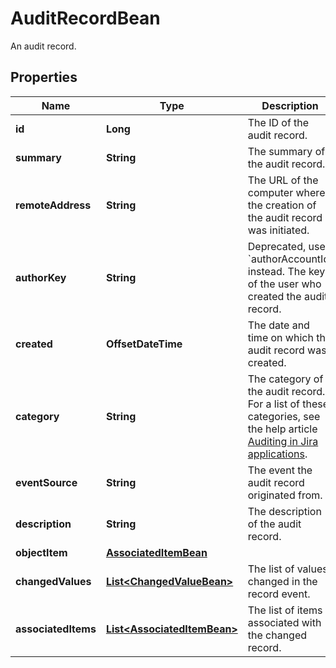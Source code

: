 

# AuditRecordBean

An audit record.

## Properties

Name | Type | Description | Notes
------------ | ------------- | ------------- | -------------
**id** | **Long** | The ID of the audit record. |  [optional] [readonly]
**summary** | **String** | The summary of the audit record. |  [optional] [readonly]
**remoteAddress** | **String** | The URL of the computer where the creation of the audit record was initiated. |  [optional] [readonly]
**authorKey** | **String** | Deprecated, use &#x60;authorAccountId&#x60; instead. The key of the user who created the audit record. |  [optional] [readonly]
**created** | **OffsetDateTime** | The date and time on which the audit record was created. |  [optional] [readonly]
**category** | **String** | The category of the audit record. For a list of these categories, see the help article [Auditing in Jira applications](https://confluence.atlassian.com/x/noXKM). |  [optional] [readonly]
**eventSource** | **String** | The event the audit record originated from. |  [optional] [readonly]
**description** | **String** | The description of the audit record. |  [optional] [readonly]
**objectItem** | [**AssociatedItemBean**](AssociatedItemBean.md) |  |  [optional]
**changedValues** | [**List&lt;ChangedValueBean&gt;**](ChangedValueBean.md) | The list of values changed in the record event. |  [optional] [readonly]
**associatedItems** | [**List&lt;AssociatedItemBean&gt;**](AssociatedItemBean.md) | The list of items associated with the changed record. |  [optional] [readonly]



